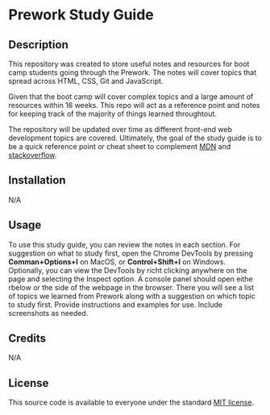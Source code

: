 # Prework Study Guide

## Description

This repository was created to store useful notes and resources for boot camp students going through the Prework. The notes will cover topics that spread across HTML, CSS, Git and JavaScript.

Given that the boot camp will cover complex topics and a large amount of resources within 16 weeks. This repo will act as a reference point and notes for keeping track of the majority of things learned throughtout.

The repository will be updated over time as different front-end web development topics are covered. Ultimately, the goal of the study guide is to be a quick reference point or cheat sheet to complement [MDN](https://developer.mozilla.org/en-US/) and [stackoverflow](https://stackoverflow.com/).

## Installation

N/A

## Usage

To use this study guide, you can review the notes in each section. For suggestion on what to study first, open the Chrome DevTools by pressing **Comman+Options+I** on MacOS, or **Control+Shift+I** on Windows. Optionally, you can view the DevTools by richt clicking anywhere on the page and selecting the Inspect option. A console panel should open eithe rbelow or the side of the webpage in the browser. There you will see a list of topics we learned from Prework along with a suggestion on which topic to study first.
Provide instructions and examples for use. Include screenshots as needed.

## Credits

N/A

## License

This source code is available to everyone under the standard [MIT license](https://github.com/microsoft/vscode/blob/main/LICENSE.txt).
